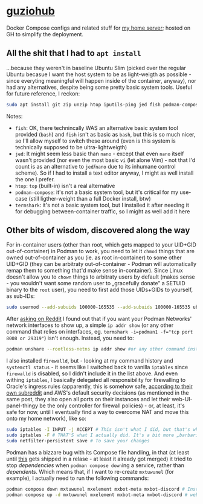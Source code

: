 # [guziohub](https://guziohub.ovh/)

Docker Compose configs and related stuff for [my home server](https://guziohub.ovh/); hosted on GH to simplify the deployment.

## All the shit that I had to `apt install`
...because they weren't in baseline Ubuntu Slim (picked over the regular Ubuntu becasue I want the host system to be as light-weigth as possible - since everyting meaningful will happen inside of the container, anyway), nor had any alternatives, despite being some pretty basic system tools. Useful for future reference, I reckon:

```bash
sudo apt install git zip unzip htop iputils-ping jed fish podman-compose thermshark
```

Notes:
* `fish`: OK, there technincally WAS an alternative basic system tool provided (`bash`) and `fish` isn't as basic as `bash`, but this is so much nicer, so I'll allow myself to switch these around (even is this system is technically supposed to be ultra-lightweigth)
* `jed`: It might seem less basic than `nano` - except that even `nano` itself wasn't provided (nor even the most basic `vi` (let alone Vim) - not that I'd count is as an alternative to `jed`/`nano` due to its inhumane control scheme). So if I had to install a text editor anyway, I might as well install the one I prefer.
* `htop`: `top` (built-in) isn't a real alternative
* `podman-compose`: it's not a basic system tool, but it's critical for my use-case (still ligther-weight than a full Docker install, btw)
* `termshark`: it's not a basic system tool, but I installed it after needing it for debugging between-container traffic, so I might as well add it here

## Other bits of wisdom, discovered along the way

For in-container users (other than root, which gets mapped to your UID+GID out-of-container) in Podman to work, you need to let it `chmod` things that are owned out-of-container as you (ie. as root in-container) to some other UID+GID (they can be arbitraty out-of-container - Podman will automatically remap them to something that'd make sense in-container). Since Linux doesn't allow you to `chown` things to arbitraty users by default (makes sense - you wouldn't want some random user to „gracefully donate” a SETUID binary to the `root` user), you need to first add those UIDs+GIDs to yourself, as sub-IDs:

```bash
sudo usermod --add-subuids 100000-165535 --add-subuids 100000-165535 ubuntu
```

After [asking on Reddit](https://www.reddit.com/r/podman/comments/1nujblc/my_podman_network_interface_isnt_showing_up_on/) I found out that if you want your Podman Networks' network interfaces to show up, a simple `ip addr show` (or any other command that relies on interfaces, eg. `termshark -i=podman1 -f="tcp port 8008 or 29319"`) isn't enough. Instead, you need to:

```bash
podman unshare --rootless-netns ip addr show #or any other command instead of ip addr show
```

I also installed `firewalld`, but - looking at my command history and `systemctl status` - it seems like I switched back to vanilla `iptables` since `firewalld` is disabled, so I didn't include it in the list above. And even withing `iptables`, I basically delegated all responsibility for firewalling to Oracle's ingress rules (apparently, this is somehow safe, [according to their own subreddit](https://www.reddit.com/r/oraclecloud/comments/r8lkf7/a_quick_tips_to_people_who_are_having_issue/) and AWS's default security decisions (as mentioned in the same post, they also open all ports on their instances and let their web-UI-panel-thingy be the only controller for firewall policies) - or, at least, it's safe for now, until I eventually find a way to overcome NAT and move this onto my home network), like so:

```bash
sudo iptables -I INPUT -j ACCEPT # This isn't what I did, but that's what the post said
sudo iptables -F # THAT'S what I actually did. It's a bit more „barbaric” (instead of gently telling the INPUT filter to allow all incoming traffic, you just delete it (and the OUTPUT filter too, but that was already set to allow everything) entirely), but the end result is the same: the filters don't filter anything at all anymore (for me: because they don't even exist; for OP: becasue they removed all rules)
sudo netfilter-persistent save # To save your changes
```

Podman has a bizzare bug with its Compose file handling, in that (at least until [this](https://github.com/containers/podman-compose/pull/1283) gets shipped in a relase - at least it already got merged) it tried to stop *dependencies* when `podman compose down`ing a service, rather than *dependents*. Which means that, if I want to re-create `mxtuwunel` (for example), I actually need to run the following commands:

```bash
podman compose down mxtuwunel mxelement mxbot-meta mxbot-discord # Instead of just `podman compose down mxtuwunel`, or Tuwunel will fail to actually delete itself (it will stop, tho), due to dangling mxelement, mxbot-meta and mxbot-discord dependencies. Also, this command will stop web, mxturn and ldap, as mxelement depends on them - but it won't delete web and ldap, due to some dangling dependencies related to Nextcloud. Also-also, mxtuwunel doesn't actually need to be explicitly mentioned in that command, as all mxelement mxbot-meta mxbot-discord depend on it. Mind you, mxtuwunel is the very service we're ACTUALLY trying to restart here. Absolute madness! That PR needs to find itself in a release ASAP becasue all of this makes zero sense, currently.
podman compose up -d mxtuwunel mxelement mxbot-meta mxbot-discord # web, ldap and mxturn will fail to create (since they already exist), but they'll restart. All other services mentioned there will be fully re-crated.
```